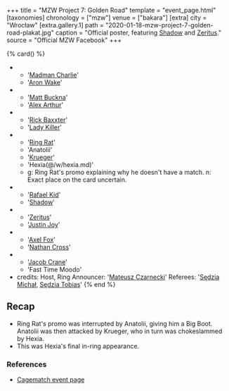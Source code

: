 +++
title = "MZW Project 7: Golden Road"
template = "event_page.html"
[taxonomies]
chronology = ["mzw"]
venue = ["bakara"]
[extra]
city = "Wrocław"
[extra.gallery.1]
path = "2020-01-18-mzw-project-7-golden-road-plakat.jpg"
caption = "Official poster, featuring [Shadow](@/w/shadow.md) and [Zeritus](@/w/zeritus.md)."
source = "Official MZW Facebook"
+++

{% card() %}
- - '[Madman Charlie](@/w/madman-charlie.md)'
  - '[Aron Wake](@/w/aron-wake.md)'
- - '[Matt Buckna](@/w/matt-buckna.md)'
  - '[Alex Arthur](@/w/alex-arthur.md)'
- - '[Rick Baxxter](@/w/rick-baxxter.md)'
  - '[Lady Killer](@/w/boro.md)'
- - '[Ring Rat](@/w/sedzia-seweryn.md)'
  - 'Anatolii'
  - '[Krueger](@/w/olgierd.md)'
  - 'Hexia(@/w/hexia.md)'
  - g: Ring Rat's promo explaining why he doesn't have a match. 
    n: Exact place on the card uncertain.
- - '[Rafael Kid](@/w/rafael-kid.md)'
  - '[Shadow](@/w/shadow.md)'
- - '[Zeritus](@/w/zeritus.md)'
  - '[Justin Joy](@/w/justin-joy.md)'
- - '[Axel Fox](@/w/axel-fox.md)'
  - '[Nathan Cross](@/w/gabriel-queen.md)'
- - '[Jacob Crane](@/w/jacob-crane.md)'
  - 'Fast Time Moodo'
- credits:
    Host, Ring Announcer: '[Mateusz Czarnecki](@/w/mateusz-czarnecki.md)'
    Referees: '[Sędzia Michał](@/w/sedzia-michal.md), [Sędzia Tobias](@/w/sedzia-tobias.md)'
{% end %}

## Recap
* Ring Rat's promo was interrupted by Anatolii, giving him a Big Boot. Anatolii was then attacked by Krueger, who in turn was chokeslammed by Hexia.
* This was Hexia's final in-ring appearance.

### References
* [Cagematch event page](https://www.cagematch.net/?id=1&nr=252578)
